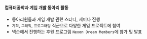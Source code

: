 #### 컴퓨터공학과 게임 개발 동아리 활동

- 동아리원들과 게임 개발 관련 스터디, 세미나 진행
- `기획`, `그래픽`, `프로그래밍` 직군으로 다양한 게임 프로젝트에 참여
- 넥슨에서 진행하는 후원 프로그램 `Nexon Dream Members`에 참가 및 발표